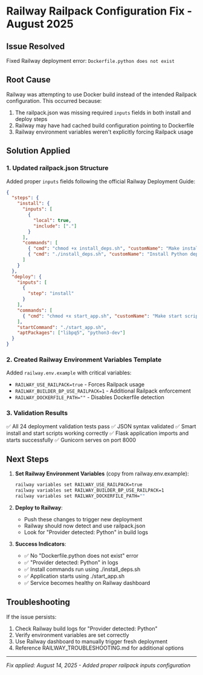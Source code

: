 # Railway Railpack Configuration Fix - August 2025

## Issue Resolved
Fixed Railway deployment error: `Dockerfile.python does not exist`

## Root Cause
Railway was attempting to use Docker build instead of the intended Railpack configuration. This occurred because:

1. The railpack.json was missing required `inputs` fields in both install and deploy steps
2. Railway may have had cached build configuration pointing to Dockerfile
3. Railway environment variables weren't explicitly forcing Railpack usage

## Solution Applied

### 1. Updated railpack.json Structure
Added proper `inputs` fields following the official Railway Deployment Guide:

```json
{
  "steps": {
    "install": {
      "inputs": [
        {
          "local": true,
          "include": ["."]
        }
      ],
      "commands": [
        { "cmd": "chmod +x install_deps.sh", "customName": "Make install script executable" },
        { "cmd": "./install_deps.sh", "customName": "Install Python dependencies" }
      ]
    }
  },
  "deploy": {
    "inputs": [
      {
        "step": "install"
      }
    ],
    "commands": [
      { "cmd": "chmod +x start_app.sh", "customName": "Make start script executable" }
    ],
    "startCommand": "./start_app.sh",
    "aptPackages": ["libpq5", "python3-dev"]
  }
}
```

### 2. Created Railway Environment Variables Template
Added `railway.env.example` with critical variables:

- `RAILWAY_USE_RAILPACK=true` - Forces Railpack usage
- `RAILWAY_BUILDER_BP_USE_RAILPACK=1` - Additional Railpack enforcement  
- `RAILWAY_DOCKERFILE_PATH=""` - Disables Dockerfile detection

### 3. Validation Results
✅ All 24 deployment validation tests pass
✅ JSON syntax validated
✅ Smart install and start scripts working correctly
✅ Flask application imports and starts successfully
✅ Gunicorn serves on port 8000

## Next Steps

1. **Set Railway Environment Variables** (copy from railway.env.example):
   ```bash
   railway variables set RAILWAY_USE_RAILPACK=true
   railway variables set RAILWAY_BUILDER_BP_USE_RAILPACK=1  
   railway variables set RAILWAY_DOCKERFILE_PATH=""
   ```

2. **Deploy to Railway**:
   - Push these changes to trigger new deployment
   - Railway should now detect and use railpack.json
   - Look for "Provider detected: Python" in build logs

3. **Success Indicators**:
   - ✅ No "Dockerfile.python does not exist" error
   - ✅ "Provider detected: Python" in logs
   - ✅ Install commands run using ./install_deps.sh
   - ✅ Application starts using ./start_app.sh
   - ✅ Service becomes healthy on Railway dashboard

## Troubleshooting

If the issue persists:
1. Check Railway build logs for "Provider detected: Python"
2. Verify environment variables are set correctly
3. Use Railway dashboard to manually trigger fresh deployment
4. Reference RAILWAY_TROUBLESHOOTING.md for additional options

---
*Fix applied: August 14, 2025 - Added proper railpack inputs configuration*